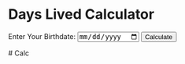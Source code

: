 <!DOCTYPE html>
<html lang="en">
<head>
<meta charset="UTF-8">
<meta name="viewport" content="width=device-width, initial-scale=1.0">
<title>Days Lived Calculator</title>
</head>
<body>

<h1>Days Lived Calculator</h1>

<form id="birthdateForm">
  <label for="birthdate">Enter Your Birthdate:</label>
  <input type="date" id="birthdate" name="birthdate">
  <button type="submit">Calculate</button>
</form>

<div id="result"></div>

<script>
document.getElementById('birthdateForm').addEventListener('submit', function(event) {
  event.preventDefault(); // Prevent form submission
  
  // Get user's birthdate from the input field
  const birthdate = new Date(document.getElementById('birthdate').value);
  
  // Calculate the number of days lived
  const currentDate = new Date();
  const daysLived = Math.floor((currentDate - birthdate) / (1000 * 60 * 60 * 24));
  
  // Display the result on the webpage
  document.getElementById('result').textContent = `You have lived approximately ${daysLived} days on Earth.`;
});
</script>

</body>
</html># Calc
